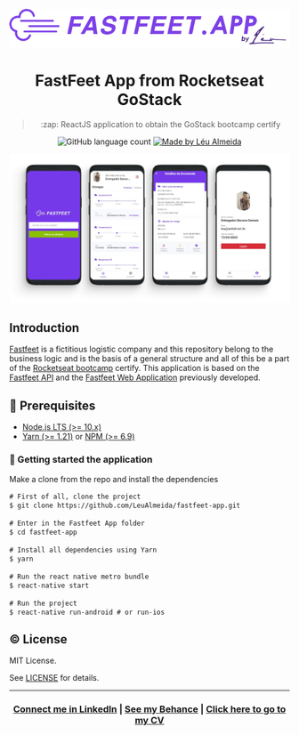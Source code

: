 <p align="center">
<img alt="FastFeet" src="github/logo.png" />
</p>

<h1 align="center">FastFeet App from Rocketseat GoStack</h1>

<blockquote align="center">
:zap: ReactJS application to obtain the GoStack bootcamp certify
</blockquote>

<p align="center">
  <img alt="GitHub language count" src="https://img.shields.io/github/languages/count/LeuAlmeida/fastfeet-app?color=%2304D361">

  <a href="https://leunardo.dev">
    <img alt="Made by Léu Almeida" src="https://img.shields.io/badge/made%20by-Léu%20Almeida-%2304D361">
  </a>
</p>

<p align="center">
<img alt="FastFeet presentation" src="./github/presentation-app.png" />
</p>

## Introduction

[Fastfeet](https://github.com/LeuAlmeida/fastfeet-app) is a fictitious logistic company and this repository belong to the business logic and is the basis of a general structure and all of this be a part of the [Rocketseat bootcamp](https://github.com/rocketseat) certify.
This application is based on the [Fastfeet API](https://github.com/LeuAlmeida/fastfeet.api) and the [Fastfeet Web Application](https://github.com/LeuAlmeida/fastfeet-web) previously developed.

## :electric_plug: Prerequisites

- [Node.js LTS (>= 10.x)](https://nodejs.org/)
- [Yarn (>= 1.21)](https://yarnpkg.com/) or [NPM (>= 6.9)](https://www.npmjs.com/)

### :closed_lock_with_key: Getting started the application

Make a clone from the repo and install the dependencies

```shell
# First of all, clone the project
$ git clone https://github.com/LeuAlmeida/fastfeet-app.git

# Enter in the Fastfeet App folder
$ cd fastfeet-app

# Install all dependencies using Yarn
$ yarn

# Run the react native metro bundle
$ react-native start

# Run the project
$ react-native run-android # or run-ios
```

<!-- You can try a DevRadar online demo in [https://1dois.com.br/devradar](https://1dois.com.br/devradar) (without navigator current location) -->

<!--
## :heavy_check_mark: Stack


| Dependencies          | Dev Dependencies            |
| --------------------  | :-------------------------: |
| Unform                |         Babel-ESLint        |
| Axios                 |           ESLint            |
| Date-fns              |         Customize-CRA       |
| History               |          Prettier           |
| Immer                 |       React-App-Rewired     |
| Polished              |            Youch            |
| Prop-Types            |                             |
| React-Icons           |                             |
| React-Input-Mask      |                             |
| React-Redux           |                             |
| React-Router-Dom      |                             |
| React-Select          |                             |
| React-Toastify        |                             |
| Reactjs-Popup         |                             |
| Reactotron-React-Js   |                             |
| Reactotron-Redux      |                             |
| Reactotron-Redux-Saga |                             |
| Redux                 |                             |
| Redux-Persist         |                             |
| Redux-Saga            |                             |
| Styled-Components     |                             |
| Yup                   |                             |
-->

## :copyright: License

MIT License.

See [LICENSE](LICENSE) for details.

<hr/>

<h3 align="center">
<a href="http://linkedin.com/in/leonardoalmeida99">Connect me in LinkedIn</a> | <a href="http://behance.net/almeida99">See my Behance</a> | <a href="https://leunardo.dev">Click here to go to my CV</a>
</h3>
